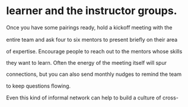 # learner and the instructor groups.

Once you have some pairings ready, hold a kickoﬀ meeting with the

entire team and ask four to six mentors to present brieﬂy on their area

of expertise. Encourage people to reach out to the mentors whose skills

they want to learn. Often the energy of the meeting itself will spur

connections, but you can also send monthly nudges to remind the team

to keep questions ﬂowing.

Even this kind of informal network can help to build a culture of cross-